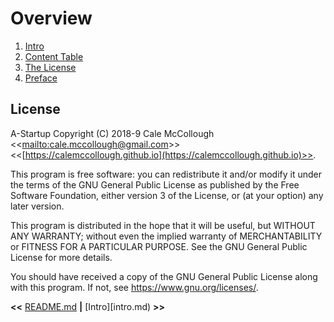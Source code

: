 # Overview

1.  [Intro](intro.md)
1.  [Content Table](content_table.md)
1.  [The License](https://github.com/CaleMcCollough/a-startup/blob/master/01-Overview#12-the-license)
1.  [Preface](https://github.com/CaleMcCollough/a-startup/blob/master/01-Overview#13-preface)

## License

A-Startup Copyright (C) 2018-9 Cale McCollough <<[mailto:cale.mccollough@gmail.com](cale.mccollough@gmail.com)>> <<[https://calemccollough.github.io](https://calemccollough.github.io)>>.

This program is free software: you can redistribute it and/or modify it under the terms of the GNU General Public License as published by the Free Software Foundation, either version 3 of the License, or (at your option) any later version.

This program is distributed in the hope that it will be useful, but WITHOUT ANY WARRANTY; without even the implied warranty of MERCHANTABILITY or FITNESS FOR A PARTICULAR PURPOSE. See the GNU General Public License for more details.

You should have received a copy of the GNU General Public License along with this program.  If not, see <https://www.gnu.org/licenses/>.

**<<** [README.md](..\README.md) **|** [Intro][intro.md) **>>**
